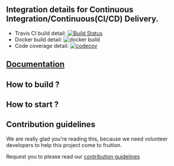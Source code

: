 ## Integration details for Continuous Integration/Continuous(CI/CD) Delivery.

 - Travis CI build detail: [![Build Status](https://travis-ci.com/er-ashishraj/piggyurl.svg?branch=master)](https://travis-ci.com/er-ashishraj/piggyurl)
 - Docker build detail: ![docker build](https://img.shields.io/docker/cloud/build/erashishraj/piggyurl)
 - Code coverage detail: [![codecov](https://codecov.io/gh/er-ashishraj/piggyurl/branch/master/graph/badge.svg)](https://codecov.io/gh/er-ashishraj/piggyurl)




<!-- 
this project was generated with https://github.com/devs-from-matrix/basic-template-repository. 
-->

## [Documentation](https://devs-from-matrix.github.io/basic-template-repository/)

## How to build ?

<!-- mention the steps for building this project -->

## How to start ?

<!-- mention the steps for starting or serving this project -->

## Contribution guidelines

We are really glad you're reading this, because we need volunteer developers to help this project come to fruition.

Request you to please read our [contribution guidelines](https://devs-from-matrix.github.io/basic-template-repository/#/README?id=contribution-guidelines)
